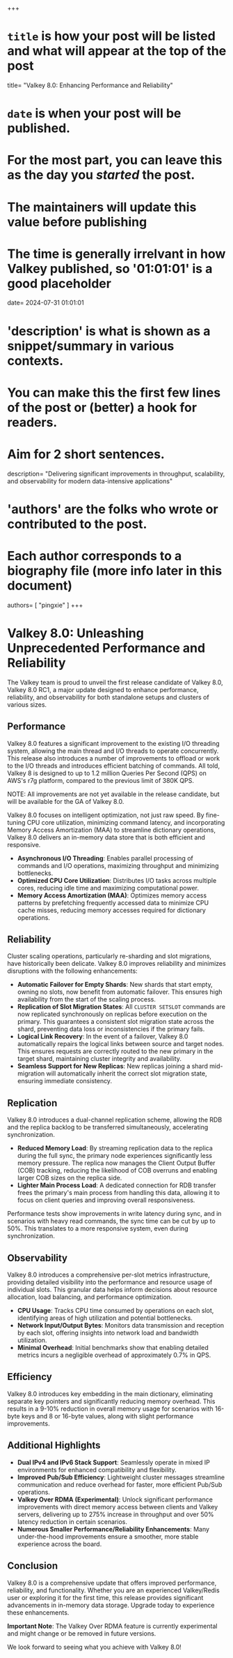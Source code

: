 +++
# `title` is how your post will be listed and what will appear at the top of the post
title= "Valkey 8.0: Enhancing Performance and Reliability"
# `date` is when your post will be published.
# For the most part, you can leave this as the day you _started_ the post.
# The maintainers will update this value before publishing
# The time is generally irrelvant in how Valkey published, so '01:01:01' is a good placeholder
date= 2024-07-31 01:01:01
# 'description' is what is shown as a snippet/summary in various contexts.
# You can make this the first few lines of the post or (better) a hook for readers.
# Aim for 2 short sentences.
description= "Delivering significant improvements in throughput, scalability, and observability for modern data-intensive applications"
# 'authors' are the folks who wrote or contributed to the post.
# Each author corresponds to a biography file (more info later in this document)
authors= [ "pingxie" ]
+++

# Valkey 8.0: Unleashing Unprecedented Performance and Reliability

The Valkey team is proud to unveil the first release candidate of Valkey 8.0,
Valkey 8.0 RC1, a major update designed to enhance performance, reliability,
and observability for both standalone setups and clusters of various sizes.

## Performance

Valkey 8.0 features a significant improvement to the existing I/O threading system, allowing the main thread and
I/O threads to operate concurrently. This release also introduces a number of improvements to offload or work to the I/O threads and introduces efficient batching of commands. All told, Valkey 8 is designed to up to 1.2 million Queries Per Second (QPS) on AWS's r7g
platform, compared to the previous limit of 380K QPS. 

NOTE: All improvements are not yet available in the release candidate, but will be available for the GA of Valkey 8.0.

Valkey 8.0 focuses on intelligent optimization, not just raw speed. By fine-
tuning CPU core utilization, minimizing command latency, and incorporating
Memory Access Amortization (MAA) to streamline dictionary operations, Valkey
8.0 delivers an in-memory data store that is both efficient and responsive.

- **Asynchronous I/O Threading**: Enables parallel processing of commands and
  I/O operations, maximizing throughput and minimizing bottlenecks.
- **Optimized CPU Core Utilization**: Distributes I/O tasks across multiple
  cores, reducing idle time and maximizing computational power.
- **Memory Access Amortization (MAA)**: Optimizes memory access patterns by
  prefetching frequently accessed data to minimize CPU cache misses, reducing
  memory accesses required for dictionary operations.

## Reliability

Cluster scaling operations, particularly re-sharding and slot migrations, have
historically been delicate. Valkey 8.0 improves reliability and minimizes
disruptions with the following enhancements:

- **Automatic Failover for Empty Shards**: New shards that start empty, owning
  no slots, now benefit from automatic failover. This ensures high availability
  from the start of the scaling process.
- **Replication of Slot Migration States**: All `CLUSTER SETSLOT` commands are
  now replicated synchronously on replicas before execution on the primary. This
  guarantees a consistent slot migration state across the shard, preventing data
  loss or inconsistencies if the primary fails.
- **Logical Link Recovery**: In the event of a failover, Valkey 8.0 automatically
  repairs the logical links between source and target nodes. This ensures requests
  are correctly routed to the new primary in the target shard, maintaining cluster
  integrity and availability.
- **Seamless Support for New Replicas**: New replicas joining a shard mid-migration
  will automatically inherit the correct slot migration state, ensuring immediate
  consistency.

## Replication

Valkey 8.0 introduces a dual-channel replication scheme, allowing the RDB and
the replica backlog to be transferred simultaneously, accelerating synchronization.

- **Reduced Memory Load**: By streaming replication data to the replica during
  the full sync, the primary node experiences significantly less memory pressure.
  The replica now manages the Client Output Buffer (COB) tracking, reducing the
  likelihood of COB overruns and enabling larger COB sizes on the replica side.
- **Lighter Main Process Load**: A dedicated connection for RDB transfer frees
  the primary's main process from handling this data, allowing it to focus on
  client queries and improving overall responsiveness.

Performance tests show improvements in write latency during sync, and in scenarios
with heavy read commands, the sync time can be cut by up to 50%. This translates
to a more responsive system, even during synchronization.

## Observability

Valkey 8.0 introduces a comprehensive per-slot metrics infrastructure, providing
detailed visibility into the performance and resource usage of individual slots.
This granular data helps inform decisions about resource allocation, load
balancing, and performance optimization.

- **CPU Usage**: Tracks CPU time consumed by operations on each slot, identifying
  areas of high utilization and potential bottlenecks.
- **Network Input/Output Bytes**: Monitors data transmission and reception by
  each slot, offering insights into network load and bandwidth utilization.
- **Minimal Overhead**: Initial benchmarks show that enabling detailed metrics
  incurs a negligible overhead of approximately 0.7% in QPS.

## Efficiency

Valkey 8.0 introduces key embedding in the main dictionary, eliminating separate
key pointers and significantly reducing memory overhead. This results in a 9-10%
reduction in overall memory usage for scenarios with 16-byte keys and 8 or 16-byte
values, along with slight performance improvements.

## Additional Highlights

- **Dual IPv4 and IPv6 Stack Support**: Seamlessly operate in mixed IP environments
  for enhanced compatibility and flexibility.
- **Improved Pub/Sub Efficiency**: Lightweight cluster messages streamline
  communication and reduce overhead for faster, more efficient Pub/Sub operations.
- **Valkey Over RDMA (Experimental)**: Unlock significant performance improvements
  with direct memory access between clients and Valkey servers, delivering up to
  275% increase in throughput and over 50% latency reduction in certain scenarios.
- **Numerous Smaller Performance/Reliability Enhancements**: Many under-the-hood
  improvements ensure a smoother, more stable experience across the board.

## Conclusion

Valkey 8.0 is a comprehensive update that offers improved performance, reliability,
and functionality. Whether you are an experienced Valkey/Redis user or exploring
it for the first time, this release provides significant advancements in in-memory
data storage. Upgrade today to experience these enhancements.

**Important Note**: The Valkey Over RDMA feature is currently experimental and
might change or be removed in future versions.

We look forward to seeing what you achieve with Valkey 8.0!

